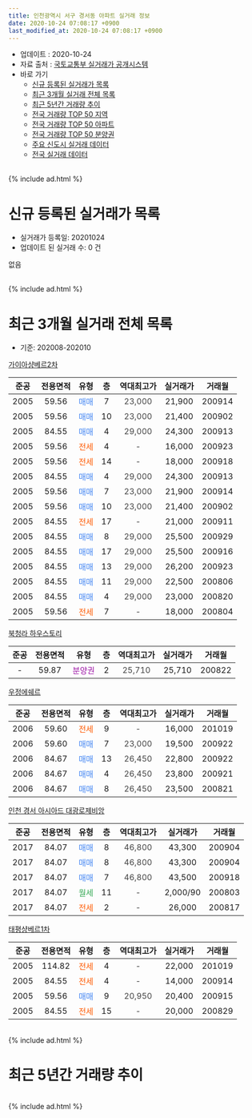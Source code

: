 ```yaml
---
title: 인천광역시 서구 경서동 아파트 실거래 정보
date: 2020-10-24 07:08:17 +0900
last_modified_at: 2020-10-24 07:08:17 +0900
---
```


* 업데이트 : 2020-10-24
* 자료 출처 : [국토교통부 실거래가 공개시스템](http://rt.molit.go.kr)
* 바로 가기
    * [신규 등록된 실거래가 목록](#신규-등록된-실거래가-목록)
    * [최근 3개월 실거래 전체 목록](#최근-3개월-실거래-전체-목록)
    * [최근 5년간 거래량 추이](#최근-5년간-거래량-추이)
    * [전국 거래량 TOP 50 지역](https://inasie.github.io/apt-trade-info/최근-3개월-전국에서-가장-거래가-많이-발생한-지역)
    * [전국 거래량 TOP 50 아파트](https://inasie.github.io/apt-trade-info/최근-3개월-전국에서-가장-거래가-많이-발생한-아파트)
    * [전국 거래량 TOP 50 분양권](https://inasie.github.io/apt-trade-info/최근-3개월-전국에서-가장-거래가-많이-발생한-분양권)
    * [주요 신도시 실거래 데이터](https://inasie.github.io/apt-trade-info/주요-신도시)
    * [전국 실거래 데이터](https://inasie.github.io/apt-trade-info/전국)
<br>
{% include ad.html %}
<br>

# 신규 등록된 실거래가 목록
* 실거래가 등록일: 20201024
* 업데이트 된 실거래 수: 0 건

없음

<br>
{% include ad.html %}
<br>

# 최근 3개월 실거래 전체 목록
* 기준: 202008-202010


[가이아샹베르2차](https://search.naver.com/search.naver?query=%EC%9D%B8%EC%B2%9C%EA%B4%91%EC%97%AD%EC%8B%9C+%EC%84%9C%EA%B5%AC+%EA%B2%BD%EC%84%9C%EB%8F%99+%EA%B0%80%EC%9D%B4%EC%95%84%EC%83%B9%EB%B2%A0%EB%A5%B42%EC%B0%A8)

|준공|전용면적|유형|층|역대최고가|실거래가|거래월|
|:---:|:---:|:---:|:---:|:---:|:---:|:---:|
|2005|59.56|<span style="color:#4285f3">매매</span>|7|<span style="color:#444444">23,000</span>|21,900|200914|
|2005|59.56|<span style="color:#4285f3">매매</span>|10|<span style="color:#444444">23,000</span>|21,400|200902|
|2005|84.55|<span style="color:#4285f3">매매</span>|4|<span style="color:#444444">29,000</span>|24,300|200913|
|2005|59.56|<span style="color:#ff5a00">전세</span>|4|<span style="color:#444444">-</span>|16,000|200923|
|2005|59.56|<span style="color:#ff5a00">전세</span>|14|<span style="color:#444444">-</span>|18,000|200918|
|2005|84.55|<span style="color:#4285f3">매매</span>|4|<span style="color:#444444">29,000</span>|24,300|200913|
|2005|59.56|<span style="color:#4285f3">매매</span>|7|<span style="color:#444444">23,000</span>|21,900|200914|
|2005|59.56|<span style="color:#4285f3">매매</span>|10|<span style="color:#444444">23,000</span>|21,400|200902|
|2005|84.55|<span style="color:#ff5a00">전세</span>|17|<span style="color:#444444">-</span>|21,000|200911|
|2005|84.55|<span style="color:#4285f3">매매</span>|8|<span style="color:#444444">29,000</span>|25,500|200929|
|2005|84.55|<span style="color:#4285f3">매매</span>|17|<span style="color:#444444">29,000</span>|25,500|200916|
|2005|84.55|<span style="color:#4285f3">매매</span>|13|<span style="color:#444444">29,000</span>|26,200|200923|
|2005|84.55|<span style="color:#4285f3">매매</span>|11|<span style="color:#444444">29,000</span>|22,500|200806|
|2005|84.55|<span style="color:#4285f3">매매</span>|4|<span style="color:#444444">29,000</span>|23,000|200820|
|2005|59.56|<span style="color:#ff5a00">전세</span>|7|<span style="color:#444444">-</span>|18,000|200804|

[북청라 하우스토리](https://search.naver.com/search.naver?query=%EC%9D%B8%EC%B2%9C%EA%B4%91%EC%97%AD%EC%8B%9C+%EC%84%9C%EA%B5%AC+%EA%B2%BD%EC%84%9C%EB%8F%99+%EB%B6%81%EC%B2%AD%EB%9D%BC+%ED%95%98%EC%9A%B0%EC%8A%A4%ED%86%A0%EB%A6%AC)

|준공|전용면적|유형|층|역대최고가|실거래가|거래월|
|:---:|:---:|:---:|:---:|:---:|:---:|:---:|
|-|59.87|<span style="color:#9C11A5">분양권</span>|2|<span style="color:#444444">25,710</span>|25,710|200822|

[우정에쉐르](https://search.naver.com/search.naver?query=%EC%9D%B8%EC%B2%9C%EA%B4%91%EC%97%AD%EC%8B%9C+%EC%84%9C%EA%B5%AC+%EA%B2%BD%EC%84%9C%EB%8F%99+%EC%9A%B0%EC%A0%95%EC%97%90%EC%89%90%EB%A5%B4)

|준공|전용면적|유형|층|역대최고가|실거래가|거래월|
|:---:|:---:|:---:|:---:|:---:|:---:|:---:|
|2006|59.60|<span style="color:#ff5a00">전세</span>|9|<span style="color:#444444">-</span>|16,000|201019|
|2006|59.60|<span style="color:#4285f3">매매</span>|7|<span style="color:#444444">23,000</span>|19,500|200922|
|2006|84.67|<span style="color:#4285f3">매매</span>|13|<span style="color:#444444">26,450</span>|22,800|200922|
|2006|84.67|<span style="color:#4285f3">매매</span>|4|<span style="color:#444444">26,450</span>|23,800|200921|
|2006|84.67|<span style="color:#4285f3">매매</span>|8|<span style="color:#444444">26,450</span>|23,500|200821|

[인천 경서 아시아드 대광로제비앙](https://search.naver.com/search.naver?query=%EC%9D%B8%EC%B2%9C%EA%B4%91%EC%97%AD%EC%8B%9C+%EC%84%9C%EA%B5%AC+%EA%B2%BD%EC%84%9C%EB%8F%99+%EC%9D%B8%EC%B2%9C+%EA%B2%BD%EC%84%9C+%EC%95%84%EC%8B%9C%EC%95%84%EB%93%9C+%EB%8C%80%EA%B4%91%EB%A1%9C%EC%A0%9C%EB%B9%84%EC%95%99)

|준공|전용면적|유형|층|역대최고가|실거래가|거래월|
|:---:|:---:|:---:|:---:|:---:|:---:|:---:|
|2017|84.07|<span style="color:#4285f3">매매</span>|8|<span style="color:#444444">46,800</span>|43,300|200904|
|2017|84.07|<span style="color:#4285f3">매매</span>|8|<span style="color:#444444">46,800</span>|43,300|200904|
|2017|84.07|<span style="color:#4285f3">매매</span>|7|<span style="color:#444444">46,800</span>|43,500|200918|
|2017|84.07|<span style="color:#34a853">월세</span>|11|<span style="color:#444444">-</span>|2,000/90|200803|
|2017|84.07|<span style="color:#ff5a00">전세</span>|2|<span style="color:#444444">-</span>|26,000|200817|

[태평샹베르1차](https://search.naver.com/search.naver?query=%EC%9D%B8%EC%B2%9C%EA%B4%91%EC%97%AD%EC%8B%9C+%EC%84%9C%EA%B5%AC+%EA%B2%BD%EC%84%9C%EB%8F%99+%ED%83%9C%ED%8F%89%EC%83%B9%EB%B2%A0%EB%A5%B41%EC%B0%A8)

|준공|전용면적|유형|층|역대최고가|실거래가|거래월|
|:---:|:---:|:---:|:---:|:---:|:---:|:---:|
|2005|114.82|<span style="color:#ff5a00">전세</span>|4|<span style="color:#444444">-</span>|22,000|201019|
|2005|84.55|<span style="color:#ff5a00">전세</span>|4|<span style="color:#444444">-</span>|14,000|200914|
|2005|59.56|<span style="color:#4285f3">매매</span>|9|<span style="color:#444444">20,950</span>|20,400|200915|
|2005|84.55|<span style="color:#ff5a00">전세</span>|15|<span style="color:#444444">-</span>|20,000|200829|


<br>
{% include ad.html %}
<br>

# 최근 5년간 거래량 추이


<div style="width:100%;">
    <canvas id="deal_progress" height="200"></canvas>
</div>

<script>
new Chart(document.getElementById("deal_progress"), {
    type: 'line',
    data: {
        labels: ['201510','201511','201512','201601','201602','201603','201604','201605','201606','201607','201608','201609','201610','201611','201612','201701','201702','201703','201704','201705','201706','201707','201708','201709','201710','201711','201712','201801','201802','201803','201804','201805','201806','201807','201808','201809','201810','201811','201812','201901','201902','201903','201904','201905','201906','201907','201908','201909','201910','201911','201912','202001','202002','202003','202004','202005','202006','202007','202008','202009','202010'],
        datasets: [{
            label: '매매',
            pointRadius: 1,
            data: [11, 6, 5, 4, 5, 9, 17, 13, 13, 20, 13, 12, 15, 11, 4, 9, 10, 8, 7, 3, 12, 4, 9, 11, 1, 10, 7, 22, 31, 36, 13, 5, 5, 8, 11, 13, 8, 13, 9, 8, 6, 5, 4, 7, 7, 6, 11, 8, 9, 14, 13, 13, 45, 29, 19, 21, 23, 22, 4, 16, 0],
            borderColor: "rgba(255, 201, 14, 1)",
            backgroundColor: "rgba(255, 201, 14, 0.5)",
            fill: false,
            lineTension: 0
        },{
            label: '전월세',
            pointRadius: 1,
            data: [5, 2, 3, 6, 6, 7, 12, 4, 6, 11, 7, 9, 7, 9, 3, 3, 5, 11, 4, 6, 6, 4, 5, 5, 9, 2, 10, 30, 21, 25, 7, 7, 7, 4, 10, 2, 7, 4, 9, 4, 7, 8, 6, 8, 6, 5, 3, 4, 9, 9, 14, 17, 18, 19, 6, 9, 6, 8, 4, 4, 2],
            borderColor: "rgba(0, 141, 185, 1)",
            backgroundColor: "rgba(0, 141, 185, 0.5)",
            fill: false,
            lineTension: 0
        }
        ]
    },
    options: {
        responsive: true,
        title: {
            display: false
        },
        tooltips: {
            mode: 'index',
            intersect: false
        },
        hover: {
            mode: 'nearest',
            intersect: true
        },
        scales: {
            xAxes: [{
                display: true,
                scaleLabel: {
                    display: true,
                    labelString: '년/월'
                }
            }],
            yAxes: [{
                display: true,
                ticks: {
                    suggestedMin: 0,
                },
                scaleLabel: {
                    display: true,
                    labelString: '실거래 수'
                }
            }]
        }
    }
});

</script>


<br>
{% include ad.html %}
<br>

